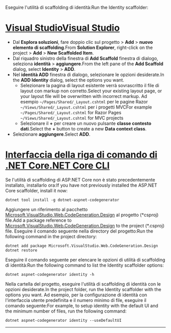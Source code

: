 <span data-ttu-id="f6b20-101">Eseguire l'utilità di scaffolding di identità:</span><span class="sxs-lookup"><span data-stu-id="f6b20-101">Run the Identity scaffolder:</span></span>

# <a name="visual-studiotabvisual-studio"></a>[<span data-ttu-id="f6b20-102">Visual Studio</span><span class="sxs-lookup"><span data-stu-id="f6b20-102">Visual Studio</span></span>](#tab/visual-studio)

* <span data-ttu-id="f6b20-103">Dal **Esplora soluzioni**, fare doppio clic sul progetto > **Add** > **nuovo elemento di scaffolding**.</span><span class="sxs-lookup"><span data-stu-id="f6b20-103">From **Solution Explorer**, right-click on the project > **Add** > **New Scaffolded Item**.</span></span>
* <span data-ttu-id="f6b20-104">Dal riquadro sinistro della finestra di **Add Scaffold** finestra di dialogo, seleziona **identità** > **aggiungere**.</span><span class="sxs-lookup"><span data-stu-id="f6b20-104">From the left pane of the **Add Scaffold** dialog, select **Identity** > **ADD**.</span></span>
* <span data-ttu-id="f6b20-105">Nel **identità ADD** finestra di dialogo, selezionare le opzioni desiderate.</span><span class="sxs-lookup"><span data-stu-id="f6b20-105">In the **ADD Identity** dialog, select the options you want.</span></span>
  * <span data-ttu-id="f6b20-106">Selezionare la pagina di layout esistente verrà sovrascritto il file di layout con markup non corretto.</span><span class="sxs-lookup"><span data-stu-id="f6b20-106">Select your existing layout page, or your layout file will be overwritten with incorrect markup.</span></span> <span data-ttu-id="f6b20-107">Ad esempio `~/Pages/Shared/_Layout.cshtml` per le pagine Razor `~/Views/Shared/_Layout.cshtml` per i progetti MVC</span><span class="sxs-lookup"><span data-stu-id="f6b20-107">For example `~/Pages/Shared/_Layout.cshtml` for Razor Pages `~/Views/Shared/_Layout.cshtml` for MVC projects</span></span>
  * <span data-ttu-id="f6b20-108">Selezionare il **+** per creare un nuovo pulsante **classe contesto dati**.</span><span class="sxs-lookup"><span data-stu-id="f6b20-108">Select the **+** button to create a new **Data context class**.</span></span>
* <span data-ttu-id="f6b20-109">Selezionare **aggiungere**.</span><span class="sxs-lookup"><span data-stu-id="f6b20-109">Select **ADD**.</span></span>

# <a name="net-core-clitabnetcore-cli"></a>[<span data-ttu-id="f6b20-110">Interfaccia della riga di comando di .NET Core</span><span class="sxs-lookup"><span data-stu-id="f6b20-110">.NET Core CLI</span></span>](#tab/netcore-cli)

<span data-ttu-id="f6b20-111">Se l'utilità di scaffolding di ASP.NET Core non è stato precedentemente installato, installarlo ora:</span><span class="sxs-lookup"><span data-stu-id="f6b20-111">If you have not previously installed the ASP.NET Core scaffolder, install it now:</span></span>

```cli
dotnet tool install -g dotnet-aspnet-codegenerator
```

<span data-ttu-id="f6b20-112">Aggiungere un riferimento al pacchetto [Microsoft.VisualStudio.Web.CodeGeneration.Design](https://www.nuget.org/packages/Microsoft.VisualStudio.Web.CodeGeneration.Design/) al progetto (\*csproj) file.</span><span class="sxs-lookup"><span data-stu-id="f6b20-112">Add a package reference to [Microsoft.VisualStudio.Web.CodeGeneration.Design](https://www.nuget.org/packages/Microsoft.VisualStudio.Web.CodeGeneration.Design/) to the project (\*.csproj) file.</span></span> <span data-ttu-id="f6b20-113">Eseguire il comando seguente nella directory del progetto:</span><span class="sxs-lookup"><span data-stu-id="f6b20-113">Run the following command in the project directory:</span></span>

```cli
dotnet add package Microsoft.VisualStudio.Web.CodeGeneration.Design
dotnet restore
```

<span data-ttu-id="f6b20-114">Eseguire il comando seguente per elencare le opzioni di utilità di scaffolding di identità:</span><span class="sxs-lookup"><span data-stu-id="f6b20-114">Run the following command to list the Identity scaffolder options:</span></span>

```cli
dotnet aspnet-codegenerator identity -h
```

<span data-ttu-id="f6b20-115">Nella cartella del progetto, eseguire l'utilità di scaffolding di identità con le opzioni desiderate.</span><span class="sxs-lookup"><span data-stu-id="f6b20-115">In the project folder, run the Identity scaffolder with the options you want.</span></span> <span data-ttu-id="f6b20-116">Ad esempio, per la configurazione di identità con l'interfaccia utente predefinita e il numero minimo di file, eseguire il comando seguente:</span><span class="sxs-lookup"><span data-stu-id="f6b20-116">For example, to setup identity with the default UI and the minimum number of files, run the following command:</span></span>

```cli
dotnet aspnet-codegenerator identity --useDefaultUI
```

---

